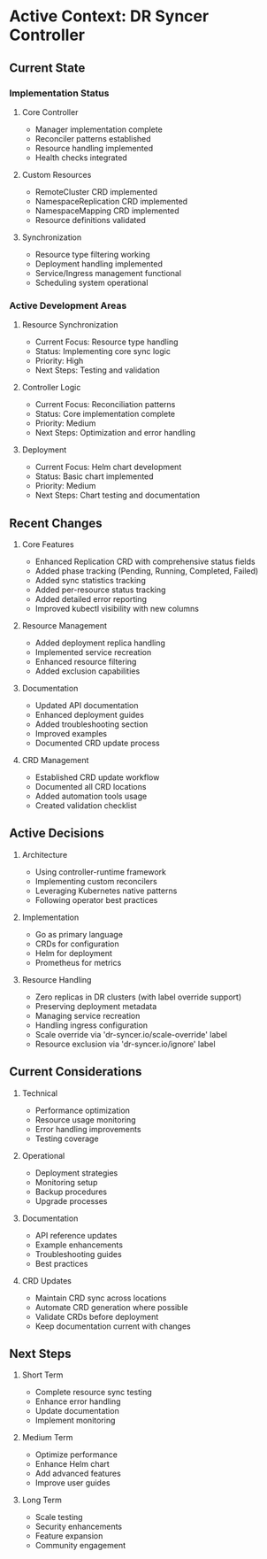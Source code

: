 # Active Context: DR Syncer Controller

## Current State

### Implementation Status
1. Core Controller
   - Manager implementation complete
   - Reconciler patterns established
   - Resource handling implemented
   - Health checks integrated

2. Custom Resources
   - RemoteCluster CRD implemented
   - NamespaceReplication CRD implemented
   - NamespaceMapping CRD implemented
   - Resource definitions validated

3. Synchronization
   - Resource type filtering working
   - Deployment handling implemented
   - Service/Ingress management functional
   - Scheduling system operational

### Active Development Areas

1. Resource Synchronization
   - Current Focus: Resource type handling
   - Status: Implementing core sync logic
   - Priority: High
   - Next Steps: Testing and validation

2. Controller Logic
   - Current Focus: Reconciliation patterns
   - Status: Core implementation complete
   - Priority: Medium
   - Next Steps: Optimization and error handling

3. Deployment
   - Current Focus: Helm chart development
   - Status: Basic chart implemented
   - Priority: Medium
   - Next Steps: Chart testing and documentation

## Recent Changes

1. Core Features
   - Enhanced Replication CRD with comprehensive status fields
   - Added phase tracking (Pending, Running, Completed, Failed)
   - Added sync statistics tracking
   - Added per-resource status tracking
   - Added detailed error reporting
   - Improved kubectl visibility with new columns

2. Resource Management
   - Added deployment replica handling
   - Implemented service recreation
   - Enhanced resource filtering
   - Added exclusion capabilities

3. Documentation
   - Updated API documentation
   - Enhanced deployment guides
   - Added troubleshooting section
   - Improved examples
   - Documented CRD update process

4. CRD Management
   - Established CRD update workflow
   - Documented all CRD locations
   - Added automation tools usage
   - Created validation checklist

## Active Decisions

1. Architecture
   - Using controller-runtime framework
   - Implementing custom reconcilers
   - Leveraging Kubernetes native patterns
   - Following operator best practices

2. Implementation
   - Go as primary language
   - CRDs for configuration
   - Helm for deployment
   - Prometheus for metrics

3. Resource Handling
   - Zero replicas in DR clusters (with label override support)
   - Preserving deployment metadata
   - Managing service recreation
   - Handling ingress configuration
   - Scale override via 'dr-syncer.io/scale-override' label
   - Resource exclusion via 'dr-syncer.io/ignore' label

## Current Considerations

1. Technical
   - Performance optimization
   - Resource usage monitoring
   - Error handling improvements
   - Testing coverage

2. Operational
   - Deployment strategies
   - Monitoring setup
   - Backup procedures
   - Upgrade processes

3. Documentation
   - API reference updates
   - Example enhancements
   - Troubleshooting guides
   - Best practices

4. CRD Updates
   - Maintain CRD sync across locations
   - Automate CRD generation where possible
   - Validate CRDs before deployment
   - Keep documentation current with changes

## Next Steps

1. Short Term
   - Complete resource sync testing
   - Enhance error handling
   - Update documentation
   - Implement monitoring

2. Medium Term
   - Optimize performance
   - Enhance Helm chart
   - Add advanced features
   - Improve user guides

3. Long Term
   - Scale testing
   - Security enhancements
   - Feature expansion
   - Community engagement
